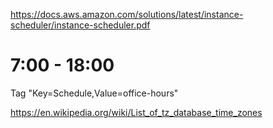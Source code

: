 https://docs.aws.amazon.com/solutions/latest/instance-scheduler/instance-scheduler.pdf

# 7:00 - 18:00
Tag "Key=Schedule,Value=office-hours"

https://en.wikipedia.org/wiki/List_of_tz_database_time_zones